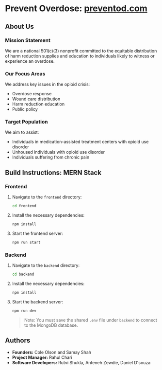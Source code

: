 # Prevent Overdose: [preventod.com](http://preventod.com)

## About Us

### Mission Statement
We are a national 501(c)(3) nonprofit committed to the equitable distribution of harm reduction supplies and education to individuals likely to witness or experience an overdose.

### Our Focus Areas
We address key issues in the opioid crisis:
- Overdose response
- Wound care distribution
- Harm reduction education
- Public policy

### Target Population
We aim to assist:
- Individuals in medication-assisted treatment centers with opioid use disorder
- Unhoused individuals with opioid use disorder
- Individuals suffering from chronic pain

## Build Instructions: MERN Stack

### Frontend
1. Navigate to the `frontend` directory:
    ```bash
    cd frontend
    ```
2. Install the necessary dependencies:
    ```bash
    npm install
    ```
3. Start the frontend server:
    ```bash
    npm run start
    ```

### Backend
1. Navigate to the `backend` directory:
    ```bash
    cd backend
    ```
2. Install the necessary dependencies:
    ```bash
    npm install
    ```
3. Start the backend server:
    ```bash
    npm run dev
    ```
    > Note: You must save the shared `.env` file under `backend` to connect to the MongoDB database.

## Authors

- **Founders:** Cole Olson and Samay Shah
- **Project Manager:** Rahul Chari
- **Software Developers:** Rutvi Shukla, Anteneh Zewdie, Daniel D'souza
